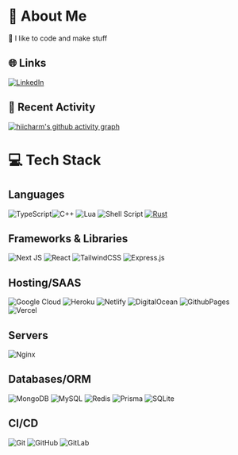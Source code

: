 # 💫 About Me
🔭 I like to code and make stuff<br>
<!--⚡ Fun fact -->


## 🌐 Links
[![LinkedIn](https://img.shields.io/badge/LinkedIn-%230077B5.svg?logo=linkedin&logoColor=white)](https://linkedin.com/in/hiicharm) 

## 💫 Recent Activity
[![hiicharm's github activity graph](https://github-readme-activity-graph.vercel.app/graph?username=hiicharm&theme=dracula)](https://github.com/hiicharm/github-readme-activity-graph)

# 💻 Tech Stack
## Languages

<!--<img src="https://img.shields.io/badge/javascript-%23323330.svg?style=for-the-badge&logo=javascript&logoColor=%23F7DF1E"/>  |
 <img src="https://img.shields.io/badge/typescript-%23007ACC.svg?style=for-the-badge&logo=typescript&logoColor=white"/><img src="https://img.shields.io/badge/go-%2300ADD8.svg?style=for-the-badge&logo=go&logoColor=white"/><img src="https://img.shields.io/badge/c-%2300599C.svg?style=for-the-badge&logo=c&logoColor=white"/><img src="https://img.shields.io/badge/c++-%2300599C.svg?style=for-the-badge&logo=c%2B%2B&logoColor=white"/><img src="https://img.shields.io/badge/shell_script-%23121011.svg?style=for-the-badge&logo=gnu-bash&logoColor=white"/><img src="https://img.shields.io/badge/lua-%232C2D72.svg?style=for-the-badge&logo=lua&logoColor=white"/>  
-->
<!--# 💻 Tech Stack: -->
![TypeScript](https://img.shields.io/badge/typescript-%23007ACC.svg?style=for-the-badge&logo=typescript&logoColor=white)![C++](https://img.shields.io/badge/c++-%2300599C.svg?style=for-the-badge&logo=c%2B%2B&logoColor=white) ![Lua](https://img.shields.io/badge/lua-%232C2D72.svg?style=for-the-badge&logo=lua&logoColor=white) ![Shell Script](https://img.shields.io/badge/shell_script-%23121011.svg?style=for-the-badge&logo=gnu-bash&logoColor=white) [![Rust](https://img.shields.io/badge/Rust-%23000000.svg?e&logo=rust&logoColor=white)](#)

## Frameworks & Libraries
![Next JS](https://img.shields.io/badge/Next-black?style=for-the-badge&logo=next.js&logoColor=white) ![React](https://img.shields.io/badge/react-%2320232a.svg?style=for-the-badge&logo=react&logoColor=%2361DAFB) ![TailwindCSS](https://img.shields.io/badge/tailwindcss-%2338B2AC.svg?style=for-the-badge&logo=tailwind-css&logoColor=white) ![Express.js](https://img.shields.io/badge/express.js-%23404d59.svg?style=for-the-badge&logo=express&logoColor=%2361DAFB) 

## Hosting/SAAS
![Google Cloud](https://img.shields.io/badge/GoogleCloud-%234285F4.svg?style=for-the-badge&logo=google-cloud&logoColor=white) ![Heroku](https://img.shields.io/badge/heroku-%23430098.svg?style=for-the-badge&logo=heroku&logoColor=white) ![Netlify](https://img.shields.io/badge/netlify-%23000000.svg?style=for-the-badge&logo=netlify&logoColor=#00C7B7) ![DigitalOcean](https://img.shields.io/badge/DigitalOcean-%230167ff.svg?style=for-the-badge&logo=digitalOcean&logoColor=white) ![GithubPages](https://img.shields.io/badge/github%20pages-121013?style=for-the-badge&logo=github&logoColor=white) ![Vercel](https://img.shields.io/badge/vercel-%23000000.svg?style=for-the-badge&logo=vercel&logoColor=white) 

## Servers
![Nginx](https://img.shields.io/badge/nginx-%23009639.svg?style=for-the-badge&logo=nginx&logoColor=white) 

## Databases/ORM
![MongoDB](https://img.shields.io/badge/MongoDB-%234ea94b.svg?style=for-the-badge&logo=mongodb&logoColor=white) ![MySQL](https://img.shields.io/badge/mysql-4479A1.svg?style=for-the-badge&logo=mysql&logoColor=white) ![Redis](https://img.shields.io/badge/redis-%23DD0031.svg?style=for-the-badge&logo=redis&logoColor=white) ![Prisma](https://img.shields.io/badge/Prisma-3982CE?style=for-the-badge&logo=Prisma&logoColor=white) ![SQLite](https://img.shields.io/badge/sqlite-%2307405e.svg?style=for-the-badge&logo=sqlite&logoColor=white) 

## CI/CD
![Git](https://img.shields.io/badge/git-%23F05033.svg?style=for-the-badge&logo=git&logoColor=white) ![GitHub](https://img.shields.io/badge/github-%23121011.svg?style=for-the-badge&logo=github&logoColor=white) ![GitLab](https://img.shields.io/badge/gitlab-%23181717.svg?style=for-the-badge&logo=gitlab&logoColor=white)

<!--
# 📊 GitHub Stats:
![](https://github-readme-stats.vercel.app/api?username=hiicharm&theme=dracula&hide_border=false&include_all_commits=true&count_private=true)<br/>
![](https://github-readme-streak-stats.herokuapp.com/?user=hiicharm&theme=dracula&hide_border=false)<br/>
![](https://github-readme-stats.vercel.app/api/top-langs/?username=hiicharm&theme=dracula&hide_border=false&include_all_commits=true&count_private=true&layout=compact)

## 🏆 GitHub Trophies
![](https://github-profile-trophy.vercel.app/?username=hiicharm&theme=dracula&no-frame=false&no-bg=true&margin-w=4)
-->

<!-- Proudly created with GPRM ( https://gprm.itsvg.in ) -->
